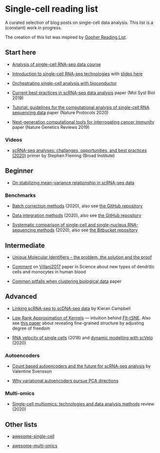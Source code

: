 # Single-cell reading list

A curated selection of blog posts on single-cell data analysis. This list is a (constant) work in progress.

The creation of this list was inspired by [Gopher Reading List](https://github.com/enocom/gopher-reading-list).

## Start here

- [Analysis of single-cell RNA-seq data course](https://hemberg-lab.github.io/scRNA.seq.course/index.html)

- [Introduction to single-cell RNA-seq technologies](https://liorpachter.wordpress.com/2019/02/19/introduction-to-single-cell-rna-seq-technologies/) with [slides here](https://figshare.com/articles/Introduction_to_single-cell_RNA-seq_technologies/7704659/1)

- [Orchestrating single-cell analysis with bioconductor](https://osca.bioconductor.org/)

- [Current best practices in scRNA-seq data analysis](https://www.embopress.org/lookup/doi/10.15252/msb.20188746) paper (Mol Syst Biol 2019)

- [Tutorial: guidelines for the computational analysis of single-cell RNA sequencing data](https://www.nature.com/articles/s41596-020-00409-w) paper (Nature Protocols 2020)

- [Next-generation computational tools for interrogating cancer immunity](https://www.nature.com/articles/s41576-019-0166-7) paper (Nature Genetics Reviews 2019)

### Videos

- [scRNA-seq analyses: challanges, opportunities, and best practices (2020)](https://www.youtube.com/watch?v=q--Hr9ZOpH4) primer by Stephen Fleming (Broad Institute)

## Beginner

- [On stabilizing mean-variance relationship in scRNA-seq data](http://www.nxn.se/valent/2017/10/15/variance-stabilizing-scrna-seq-counts)

### Benchmarks

- [Batch correction methods](https://www.biorxiv.org/content/10.1101/2020.05.22.111211v2) (2020), also see [the GitHub repository](https://github.com/cellgeni/batchbench)

- [Data integration methods](https://www.biorxiv.org/content/10.1101/2020.05.22.111161v2) (2020), also see [the GitHub repository](https://github.com/theislab/scib)

- [Systematic comparison of single-cell and single-nucleus RNA-sequencing methods](https://www.nature.com/articles/s41587-020-0465-8) (2020), also see [the Bitbucket repository](https://bitbucket.org/jerry00/scumi-dev/src/master/)

## Intermediate

- [Unique Molecular Identifiers – the problem, the solution and the proof](https://cgatoxford.wordpress.com/2015/08/14/unique-molecular-identifiers-the-problem-the-solution-and-the-proof/)

- [Comment](https://www.charite-bioinformatik.de/publikationen_science_comment2017.php) on [Villani2017](http://science.sciencemag.org/content/356/6335/eaah4573) paper in Science about new types of dendritic cells and monocytes in human blood

- [Common pitfalls when clustering biological data](https://stke.sciencemag.org/content/9/432/re6) paper

## Advanced

- [Linking scRNA-seq to scDNA-seq data](https://kieranrcampbell.github.io/blog/2018/11/13/clonealign.html) by Kieran Campbell

- [Low Rank Approximation of Kernels](https://twitter.com/GCLinderman/status/1094997866106507264) — intuition behind [FIt-tSNE](https://www.nature.com/articles/s41592-018-0308-4). Also see [this paper](https://arxiv.org/abs/1902.05804) about revealing fine-grained structure by adjusting degree of freedom

- [RNA velocity of single cells](https://www.nature.com/articles/s41586-018-0414-6) (2018) and [dynamic modelling with scVelo](https://www.nature.com/articles/s41587-020-0591-3) (2020)

### Autoencoders

- [Count based autoencoders and the future for scRNA-seq analysis](http://www.nxn.se/valent/2018/4/20/count-based-autoencoders-and-the-future-for-scrna-seq-analysis) by Valentine Svensson

- [Why variational autoencoders pursue PCA directions](https://arxiv.org/abs/1812.06775)

### Multi-omics

- [Single-cell multiomics: technologies and data analysis methods](https://www.nature.com/articles/s12276-020-0420-2) review (2020)

## Other lists

- [awesome-single-cell](https://github.com/seandavi/awesome-single-cell)

- [awesome-multi-omics](https://github.com/mikelove/awesome-multi-omics)
